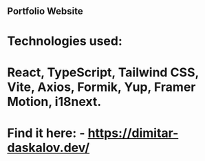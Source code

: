 ## Portfolio Website

# Technologies used:

# React, TypeScript, Tailwind CSS, Vite, Axios, Formik, Yup, Framer Motion, i18next.

# Find it here: - https://dimitar-daskalov.dev/
